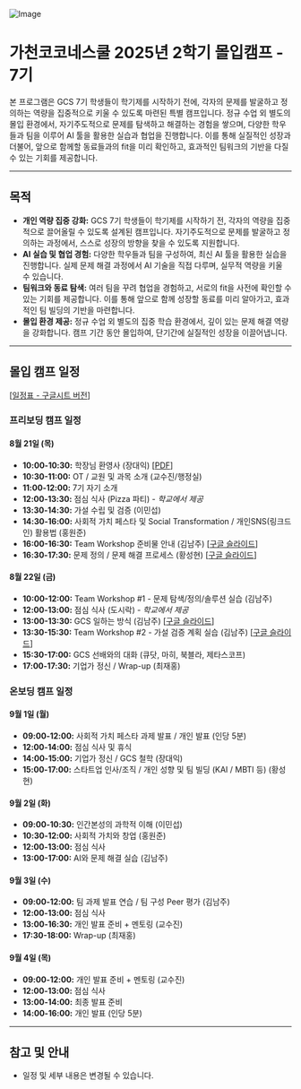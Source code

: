 ![Image](https://github.com/user-attachments/assets/8be1ef8a-87d3-46d6-b914-af968cc0fc2a)

# 가천코코네스쿨 2025년 2학기 몰입캠프 - 7기

본 프로그램은 GCS 7기 학생들이 학기제를 시작하기 전에, 각자의 문제를 발굴하고 정의하는 역량을 집중적으로 키울 수 있도록 마련된 특별 캠프입니다. 정규 수업 외 별도의 몰입 환경에서, 자기주도적으로 문제를 탐색하고 해결하는 경험을 쌓으며, 다양한 학우들과 팀을 이루어 AI 툴을 활용한 실습과 협업을 진행합니다. 이를 통해 실질적인 성장과 더불어, 앞으로 함께할 동료들과의 fit을 미리 확인하고, 효과적인 팀워크의 기반을 다질 수 있는 기회를 제공합니다.

---

## 목적

- **개인 역량 집중 강화:** GCS 7기 학생들이 학기제를 시작하기 전, 각자의 역량을 집중적으로 끌어올릴 수 있도록 설계된 캠프입니다. 자기주도적으로 문제를 발굴하고 정의하는 과정에서, 스스로 성장의 방향을 찾을 수 있도록 지원합니다.
- **AI 실습 및 협업 경험:** 다양한 학우들과 팀을 구성하여, 최신 AI 툴을 활용한 실습을 진행합니다. 실제 문제 해결 과정에서 AI 기술을 직접 다루며, 실무적 역량을 키울 수 있습니다.
- **팀워크와 동료 탐색:** 여러 팀을 꾸려 협업을 경험하고, 서로의 fit을 사전에 확인할 수 있는 기회를 제공합니다. 이를 통해 앞으로 함께 성장할 동료를 미리 알아가고, 효과적인 팀 빌딩의 기반을 마련합니다.
- **몰입 환경 제공:** 정규 수업 외 별도의 집중 학습 환경에서, 깊이 있는 문제 해결 역량을 강화합니다. 캠프 기간 동안 몰입하여, 단기간에 실질적인 성장을 이끌어냅니다.

---

## 몰입 캠프 일정

[[일정표 - 구글시트 버전](https://docs.google.com/spreadsheets/d/1PGWBaDwGRvTO6FyKbXaUWZdkt9lrtVsDPfFAg3E6ld0/edit?gid=371050693#gid=371050693)]

### 프리보딩 캠프 일정

#### 8월 21일 (목)

- **10:00-10:30:** 학장님 환영사 (장대익) [[PDF](https://drive.google.com/file/d/1mZx97r3tEmcOEtUoSWZHpibB9mk9TvF7/view?usp=drive_link)]
- **10:30-11:00:** OT / 교원 및 과목 소개 (교수진/행정실)
- **11:00-12:00:** 7기 자기 소개
- **12:00-13:30:** 점심 식사 (Pizza 파티) - _학교에서 제공_
- **13:30-14:30:** 가설 수립 및 검증 (이민섭)
- **14:30-16:00:** 사회적 가치 페스타 및 Social Transformation / 개인SNS(링크드인) 활용법 (홍원준)
- **16:00-16:30:** Team Workshop 준비물 안내 (김남주) [[구글 슬라이드](https://docs.google.com/presentation/d/1wNnqsVDUmxW-aY-bU4tpU7pRfE5fgob-Vf3jfVAVhv8/edit?slide=id.g37685376f66_0_16#slide=id.g37685376f66_0_16)]
- **16:30-17:30:** 문제 정의 / 문제 해결 프로세스 (황성현) [[구글 슬라이드](https://docs.google.com/presentation/d/1ZngcQO8pznvsGBf2FupxaA29ed3Q6nEt/edit?slide=id.p1#slide=id.p1)]

#### 8월 22일 (금)

- **10:00-12:00:** Team Workshop #1 - 문제 탐색/정의/솔루션 실습 (김남주)
- **12:00-13:00:** 점심 식사 (도시락) - _학교에서 제공_
- **13:00-13:30:** GCS 일하는 방식 (김남주) [[구글 슬라이드](https://docs.google.com/presentation/d/1XaBPRkB-lNklN6bpCbXaVxt5G1APhh2xh9B--ELOQS4/edit?slide=id.g3768ef1e231_0_0#slide=id.g3768ef1e231_0_0)]
- **13:30-15:30:** Team Workshop #2 - 가설 검증 계획 실습 (김남주) [[구글 슬라이드](https://docs.google.com/presentation/d/135Gl3KwQUPMCaRYCWLeHfOKJpUrwN3JUuRno4h02faE/edit?slide=id.g33f59b1cc15_0_0#slide=id.g33f59b1cc15_0_0)]
- **15:30-17:00:** GCS 선배와의 대화 (큐닷, 마히, 북블라, 제타스코프)
- **17:00-17:30:** 기업가 정신 / Wrap-up (최재홍)

### 온보딩 캠프 일정

#### 9월 1일 (월)

- **09:00-12:00:** 사회적 가치 페스타 과제 발표 / 개인 발표 (인당 5분)
- **12:00-14:00:** 점심 식사 및 휴식
- **14:00-15:00:** 기업가 정신 / GCS 철학 (장대익)
- **15:00-17:00:** 스타트업 인사/조직 / 개인 성향 및 팀 빌딩 (KAI / MBTI 등) (황성현)

#### 9월 2일 (화)

- **09:00-10:30:** 인간본성의 과학적 이해 (이민섭)
- **10:30-12:00:** 사회적 가치와 창업 (홍원준)
- **12:00-13:00:** 점심 식사
- **13:00-17:00:** AI와 문제 해결 실습 (김남주)

#### 9월 3일 (수)

- **09:00-12:00:** 팀 과제 발표 연습 / 팀 구성 Peer 평가 (김남주)
- **12:00-13:00:** 점심 식사
- **13:00-16:30:** 개인 발표 준비 + 멘토링 (교수진)
- **17:30-18:00:** Wrap-up (최재홍)

#### 9월 4일 (목)

- **09:00-12:00:** 개인 발표 준비 + 멘토링 (교수진)
- **12:00-13:00:** 점심 식사
- **13:00-14:00:** 최종 발표 준비
- **14:00-16:00:** 개인 발표 (인당 5분)

---

## 참고 및 안내

- 일정 및 세부 내용은 변경될 수 있습니다.
